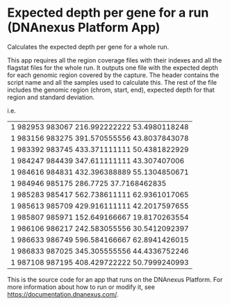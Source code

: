<!-- dx-header -->
# Expected depth per gene for a run (DNAnexus Platform App)

Calculates the expected depth per gene for a whole run.

This app requires all the region coverage files with their indexes and all the flagstat files for the whole run.
It outputs one file with the expected depth for each genomic region covered by the capture. The header contains the script name and all the samples used to calculate this. The rest of the file includes the genomic region (chrom, start, end), expected depth for that region and standard deviation. 

i.e. 

|                                                       | 
|-------------------------------------------------------| 
| 1       982953  983067  216.992222222   53.4980118248 | 
| 1       983156  983275  391.570555556   43.8037843078 | 
| 1       983392  983745  433.371111111   50.4381822929 | 
| 1       984247  984439  347.611111111   43.307407006  | 
| 1       984616  984831  432.396388889   55.1304850671 | 
| 1       984946  985175  286.7725        37.7168462835 | 
| 1       985283  985417  562.738611111   62.9361017065 | 
| 1       985613  985709  429.916111111   42.2017597655 | 
| 1       985807  985971  152.649166667   19.8170263554 | 
| 1       986106  986217  242.583055556   30.5412092397 | 
| 1       986633  986749  596.584166667   62.8941426015 | 
| 1       986833  987025  345.305555556   44.4336752246 | 
| 1       987108  987195  408.429722222   50.7999240993 | 



This is the source code for an app that runs on the DNAnexus Platform.
For more information about how to run or modify it, see
https://documentation.dnanexus.com/.
<!-- /dx-header -->

<!-- Insert a description of your app here -->

<!--
TODO: This app directory was automatically generated by dx-app-wizard;
please edit this Readme.md file to include essential documentation about
your app that would be helpful to users. (Also see the
Readme.developer.md.) Once you're done, you can remove these TODO
comments.

For more info, see https://documentation.dnanexus.com/developer.
-->
